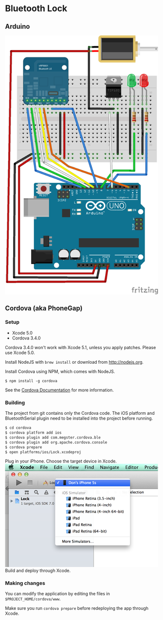 # Bluetooth Lock

## Arduino

![](images/BluetoothLock.png)

## Cordova (aka PhoneGap)

### Setup

 * Xcode 5.0
 * Cordova 3.4.0

Cordova 3.4.0 won't work with Xcode 5.1, unless you apply patches. Please use Xcode 5.0.
 
Install NodeJS with `brew install` or download from http://nodejs.org.

Install Cordova using NPM, which comes with NodeJS.

    $ npm install -g cordova
    
See the [Cordova Documentation](http://docs.phonegap.com/en/3.4.0/guide_platforms_ios_index.md.html#iOS%20Platform%20Guide) for more information.
  
### Building

The project from git contains only the Cordova code. The iOS platform and BluetoothSerial plugin need to be installed into the project before running.

    $ cd cordova
    $ cordova platform add ios
    $ cordova plugin add com.megster.cordova.ble
    $ cordova plugin add org.apache.cordova.console
    $ cordova prepare
    $ open platforms/ios/Lock.xcodeproj
  
Plug in your iPhone.
Choose the target device in Xcode.
![](images/XcodeChoosePhone.png)
Build and deploy through Xcode.

### Making changes

You can modify the application by editing the files in `$PROJECT_HOME/cordova/www`.

Make sure you run `cordova prepare` before redeploying the app through Xcode.
